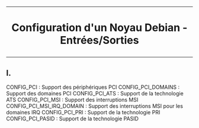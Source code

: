 ------------------------------------------------------------------------------------------------------------------------------------------
# <p align='center'> Configuration d'un Noyau Debian - Entrées/Sorties </p>

------------------------------------------------------------------------------------------------------------------------------------------
## I. 
CONFIG_PCI : Support des périphériques PCI
CONFIG_PCI_DOMAINS : Support des domaines PCI
CONFIG_PCI_ATS : Support de la technologie ATS
CONFIG_PCI_MSI : Support des interruptions MSI
CONFIG_PCI_MSI_IRQ_DOMAIN : Support des interruptions MSI pour les domaines IRQ
CONFIG_PCI_PRI : Support de la technologie PRI
CONFIG_PCI_PASID : Support de la technologie PASID

<br />
